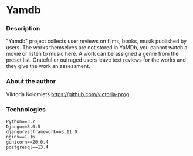 # Yamdb

### Description
"Yamdb" project collects user reviews on films, books, musik published by users.
The works themselves are not stored in YaMDb, you cannot watch a movie or listen to music here.
A work can be assigned a genre from the preset list.
Grateful or outraged users leave text reviews for the works and they give the work an assessment.

### About the author
Viktoria Kolomiets 
https://github.com/victoria-prog

### Technologies
```
Python==3.7
Django==3.0.5
djangorestframework==3.11.0
nginx==1.16
gunicorn==20.0.4
postgresql==13.4
```

